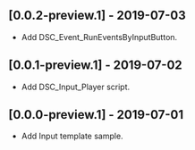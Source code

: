 ## [0.0.2-preview.1] - 2019-07-03
- Add DSC_Event_RunEventsByInputButton.

## [0.0.1-preview.1] - 2019-07-02
- Add DSC_Input_Player script.

## [0.0.0-preview.1] - 2019-07-01
- Add Input template sample.